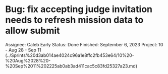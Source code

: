 # Bug: fix accepting judge invitation needs to refresh mission data to allow submit

Assignee: Caleb Early
Status: Done
Finished: September 6, 2023
Project: 10 - Aug 28 - Sep 11 (../Sprints%20d3ab014ae4024c96a1e8ffc2fb453e64/10%20-%20Aug%2028%20-%20Sep%2011%202225ab0ab3ad411cac5c83fd25327a23.md)